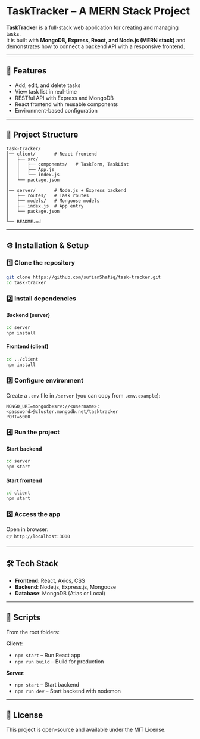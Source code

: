# TaskTracker – A MERN Stack Project

**TaskTracker** is a full-stack web application for creating and managing tasks.  
It is built with **MongoDB, Express, React, and Node.js (MERN stack)** and demonstrates how to connect a backend API with a responsive frontend.

---

## 🚀 Features
- Add, edit, and delete tasks  
- View task list in real-time  
- RESTful API with Express and MongoDB  
- React frontend with reusable components  
- Environment-based configuration  

---

## 📂 Project Structure
```
task-tracker/
│── client/       # React frontend
│   ├── src/
│   │   ├── components/   # TaskForm, TaskList
│   │   ├── App.js
│   │   └── index.js
│   └── package.json
│
│── server/       # Node.js + Express backend
│   ├── routes/   # Task routes
│   ├── models/   # Mongoose models
│   ├── index.js  # App entry
│   └── package.json
│
└── README.md
```

---

## ⚙️ Installation & Setup

### 1️⃣ Clone the repository
```bash
git clone https://github.com/sufianShafiq/task-tracker.git
cd task-tracker
```

### 2️⃣ Install dependencies

#### Backend (server)
```bash
cd server
npm install
```

#### Frontend (client)
```bash
cd ../client
npm install
```

### 3️⃣ Configure environment
Create a `.env` file in `/server` (you can copy from `.env.example`):
```env
MONGO_URI=mongodb+srv://<username>:<password>@cluster.mongodb.net/tasktracker
PORT=5000
```

### 4️⃣ Run the project

#### Start backend
```bash
cd server
npm start
```

#### Start frontend
```bash
cd client
npm start
```

### 5️⃣ Access the app
Open in browser:  
👉 `http://localhost:3000`

---

## 🛠️ Tech Stack
- **Frontend**: React, Axios, CSS  
- **Backend**: Node.js, Express.js, Mongoose  
- **Database**: MongoDB (Atlas or Local)  

---

## 📌 Scripts
From the root folders:

**Client**:
- `npm start` – Run React app  
- `npm run build` – Build for production  

**Server**:
- `npm start` – Start backend  
- `npm run dev` – Start backend with nodemon  

---

## 📖 License
This project is open-source and available under the MIT License.  
